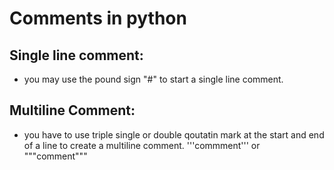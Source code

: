 # Comments in python

## Single line comment:
- you may use the pound sign "#" to start a single line comment.

## Multiline Comment:
- you have to use triple single or double qoutatin mark at the start and end of a line to create a multiline comment. '''commment''' or """comment"""

